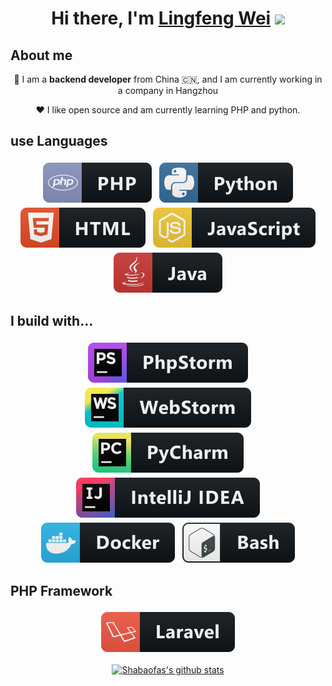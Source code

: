 <div align="center">
   <h1>Hi there, I'm <a href="https://blog.wlfpanda1012.com">Lingfeng Wei</a> <img src="https://media.giphy.com/media/hvRJCLFzcasrR4ia7z/giphy.gif" width="25px"> </h1>
</div>

## About me

<p align="center"> 👾 I am a <b>backend developer</b> from China 🇨🇳, and I am currently working in a company in Hangzhou</p>
<p align="center">❤️ I like open source and am currently learning PHP and python.</p>

## use Languages
<div align="center">
<img src="svg/dev/languages/php.svg" alt="php" style="vertical-align:top; margin:4px">
<img src="svg/dev/languages/python.svg" alt="python" style="vertical-align:top; margin:4px">
<img src="svg/dev/languages/html.svg" alt="html" style="vertical-align:top; margin:4px">
<img src="svg/dev/languages/js.svg" alt="js" style="vertical-align:top; margin:4px">
<img src="svg/dev/languages/java.svg" alt="java" style="vertical-align:top; margin:4px">
</div>

## I build with...
<div align="center">
<img src="svg/dev/tools/jetbrains_phpstorm.svg" alt="jetbrains_phpstorm" style="vertical-align:top; margin:4px">
<img src="svg/dev/tools/jetbrains_webstorm.svg" alt="jetbrains_webstorm" style="vertical-align:top; margin:4px">
<img src="svg/dev/tools/jetbrains_pycharm.svg" alt="jetbrains_pycharm" style="vertical-align:top; margin:4px">
<img src="svg/dev/tools/jetbrains_intellij.svg" alt="jetbrains_intellij" style="vertical-align:top; margin:4px">
<img src="svg/dev/tools/docker.svg" alt="docker" style="vertical-align:top; margin:4px">
<img src="svg/dev/tools/bash.svg" alt="bash" style="vertical-align:top; margin:4px">
</div>

## PHP Framework
<div align="center">
<img src="svg/dev/frameworks/laravel.svg" alt="laravel" style="vertical-align:top; margin:4px">
</div>

<p align="center">
<a href="https://github.com/anuraghazra/github-readme-stats"><img align="center" src="https://github-readme-stats-git-masterorgs-github-readme-stats-team.vercel.app/api?username=ShaBaoFa&include_orgs=true&hide_title=false&hide_border=true&show_icons=true&include_all_commits=true&line_height=20&bg_color=0,EC6C6C,FFD479,FFFC79,73FA79&theme=graywhite&locale=en" alt="Shabaofas's github stats" /></a>
</p>
